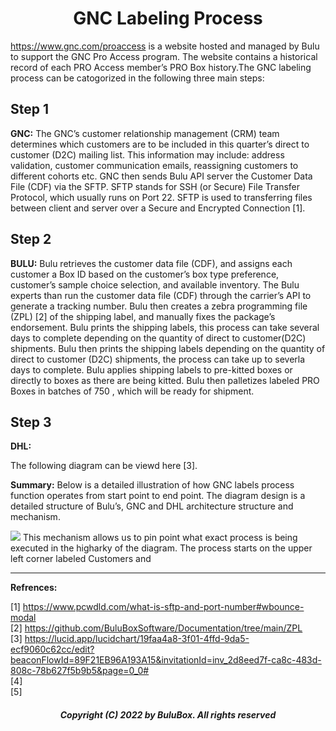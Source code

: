 <h1 align="center">GNC Labeling Process</h1>

 https://www.gnc.com/proaccess is a website hosted and managed by Bulu to support the GNC Pro Access program. The website contains a historical record of each PRO Access member’s PRO Box history.The GNC labeling process can be catogorized in the following  three main steps:
 
## Step 1

**GNC:** The GNC’s customer relationship management (CRM) team determines which customers are to be included in this quarter’s direct to customer (D2C) mailing list. This information may include: address validation, customer communication emails, reassigning customers to different cohorts etc. GNC then sends Bulu API server the Customer Data File (CDF) via the SFTP. SFTP stands for SSH (or Secure) File Transfer Protocol, which usually runs on Port 22. SFTP is used to transferring files between client and server over a Secure and Encrypted Connection [1].

## Step 2

**BULU:** Bulu retrieves the customer data file (CDF), and assigns each customer a Box ID based on the customer’s box type preference, customer’s sample choice selection, and available inventory. The Bulu experts than run the customer data file (CDF) through the carrier’s API to generate a tracking number. Bulu then creates a zebra programming file (ZPL) [2] of the shipping label, and manually fixes the package’s endorsement. Bulu prints the shipping labels, this process can take several days to complete depending on the quantity of direct to customer(D2C) shipments. Bulu then prints the shipping labels depending on the quantity of  direct to customer (D2C) shipments, the process can take up to severla days to complete. Bulu applies shipping labels to pre-kitted boxes or directly to boxes as there are being kitted. Bulu then palletizes labeled PRO Boxes in batches of 750 , which will be ready for shipment.

## Step 3

**DHL:**


 




The following diagram can be viewd here [3].

**Summary:**
Below is a detailed illustration of how GNC labels process function operates from start point to end point. The diagram design is a detailed structure of Bulu’s, GNC and DHL architecture structure and mechanism.

![](https://github.com/BuluBoxSoftware/Documentation/blob/main/GNC/Diagram.png)
This mechanism allows us to pin point what exact process is being executed in the higharky of the diagram. The process starts on the upper left corner labeled Customers and     

---------------------------------------------
**Refrences:**

[1] https://www.pcwdld.com/what-is-sftp-and-port-number#wbounce-modal<br>
[2] https://github.com/BuluBoxSoftware/Documentation/tree/main/ZPL<br>
[3] https://lucid.app/lucidchart/19faa4a8-3f01-4ffd-9da5-ecf9060c62cc/edit?beaconFlowId=89F21EB96A193A15&invitationId=inv_2d8eed7f-ca8c-483d-808c-78b627f5b9b5&page=0_0#<br>
[4]<br>
[5]

<h5 align="center"> Copyright (C) 2022 by BuluBox. All rights reserved</h5>
